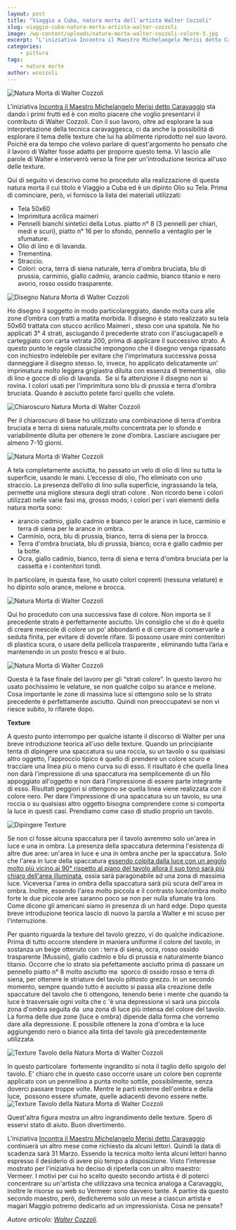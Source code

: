 ```yaml
---
layout: post
title: "Viaggio a Cuba, natura morta dell'artista Walter Cozzoli"
slug: viaggio-cuba-natura-morta-artista-walter-cozzoli
image: /wp-content/uploads/natura-morta-walter-cozzoli-colore-3.jpg
excerpt: "L'iniziativa Incontra il Maestro Michelangelo Merisi detto Caravaggio sta dando i primi frutti ed è con molto piacere che voglio presentarvi il contributo"
categories:
    - pittura
tags:
    - nature morte
author: wcozzoli
---
```


![Natura Morta di Walter Cozzoli](/wp-content/uploads/natura-morta-walter-cozzoli-colore-3.jpg "Natura Morta di Walter Cozzoli") 

L'iniziativa [Incontra il Maestro Michelangelo Merisi detto Caravaggio](https://www.disegnoepittura.it/incontra-maestro-caravaggio/) sta dando i primi frutti ed è con molto piacere che voglio presentarvi il contributo di Walter Cozzoli. Con il suo lavoro, oltre ad esplorare la sua interpretazione della tecnica caravaggesca, ci da anche la possibilità di esplorare il tema delle texture che lui ha abilmente riprodotto nel suo lavoro. Poichè era da tempo che volevo parlare di quest'argomento ho pensato che il lavoro di Walter fosse adatto per proporre questo tema. Vi lascio alle parole di Walter e interverrò verso la fine per un'introduzione teorica all'uso delle texture.

Qui di seguito vi descrivo come ho proceduto alla realizzazione di questa natura morta il cui titolo è Viaggio a Cuba ed è un dipinto Olio su Tela. Prima di cominciare, però, vi fornisco la lista dei materiali utilizzati:

- Tela 50x60
- Imprimitura acrilica maimeri
- Pennelli bianchi sintetici della Lotus. piatto n° 8 (3 pennelli per chiari, medi e scuri), piatto n° 16 per lo sfondo, pennello a ventaglio per le sfumature.
- Olio di lino e di lavanda.
- Trementina.
- Straccio.
- Colori: ocra, terra di siena naturale, terra d'ombra bruciata, blu di prussia, carminio, giallo cadmio, arancio cadmio, bianco titanio e nero avorio, rosso ossido trasparente.

![Disegno Natura Morta di Walter Cozzoli](/wp-content/uploads/natura-morta-walter-cozzoli-disegno.jpg "Disegno Natura Morta di Walter Cozzoli")

Ho disegno il soggetto in modo particolareggiato, dando molta cura alle zone d’ombra con tratti a matita morbida. Il disegno è stato realizzato su tela 50x60 trattata con stucco acrilico Maimeri , steso con una spatola. Ne ho applicati 3° 4 strati, asciugando il precedente strato con il'asciugacapelli e carteggiato con carta vetrata 200, prima di applicare il successivo strato. A questo punto le regole classiche impongono che il disegno venga ripassato con inchiostro indelebile per evitare che l’imprimatura successiva possa danneggiare il disegno stesso. Io, invece, ho applicato delicatamente un'  imprimatura molto leggera grigiastra diluita con essenza di trementina,  olio di lino e gocce di olio di lavanda.  Se si fa attenzione il disegno non si rovina. I colori usati per l'imprimitura sono blu di prussia e terra d'ombra bruciata. Quando è asciutto potete farci quello che volete.

![Chiaroscuro Natura Morta di Walter Cozzoli](/wp-content/uploads/natura-morta-walter-cozzoli-chiaroscuro.jpg "Chiaroscuro Natura Morta di Walter Cozzoli")

Per il chiaroscuro di base ho utilizzato una combinazione di terra d'ombra bruciata e terra di siena naturale,molto concentrata per lo sfondo e variabilmente diluita per ottenere le zone d’ombra. Lasciare asciugare per almeno 7-10 giorni.

![Natura Morta di Walter Cozzoli](/wp-content/uploads/natura-morta-walter-cozzoli-colore-1.jpg "Natura Morta di Walter Cozzoli")

A tela completamente asciutta, ho passato un velo di olio di lino su tutta la superficie, usando le mani. L’eccesso di olio, l’ho eliminato con uno straccio. La presenza dell’olio di lino sulla superficie, ingrassando la tela, permette una migliore stesura degli strati colore . Non ricordo bene i colori utilizzati nelle varie fasi ma, grosso modo, i colori per i vari elementi della natura morta sono:

- arancio cadmio, giallo cadmio e bianco per le arance in luce, carminio e terra di siena per le arance in ombra.
- Carminio, ocra, blu di prussia, bianco, terra di siena per la brocca.
- Terra d'ombra bruciata, blu di prussia, bianco, ocra e giallo cadmio per la botte.
- Ocra, giallo cadmio, bianco, terra di siena e terra d'ombra bruciata per la cassetta e i contenitori tondi.

In particolare, in questa fase, ho usato colori coprenti (nessuna velature) e ho dipinto solo arance, melone e brocca.

![Natura Morta di Walter Cozzoli](/wp-content/uploads/natura-morta-walter-cozzoli-colore-2.jpg "Natura Morta di Walter Cozzoli")

Qui ho proceduto con una successiva fase di colore. Non importa se il precedente strato è perfettamente asciutto. Un consiglio che vi do è quello di creare mescole di colore un po’ abbondanti e di cercare di conservarle a seduta finita, per evitare di doverle rifare. Si possono usare mini contenitori di plastica scura, o usare della pellicola trasparente , eliminando tutta l’aria e mantenendo in un posto fresco e al buio.

![Natura Morta di Walter Cozzoli](/wp-content/uploads/natura-morta-walter-cozzoli-colore-3.jpg "Natura Morta di Walter Cozzoli")

Questa è la fase finale del lavoro per gli “strati colore”. In questo lavoro ho usato pochissimo le velature, se non qualche colpo su arance e melone. Cosa importante le zone di massima luce si ottengono solo se lo strato precedente è perfettamente asciutto. Quindi non preoccupatevi se non vi riesce subito, lo rifarete dopo.

**Texture**

A questo punto interrompo per qualche istante il discorso di Walter per una breve introduzione teorica all'uso delle texture. Quando un principiante tenta di dipingere una spaccatura su una roccia, su un tavolo o su qualsiasi altro oggetto, l'approccio tipico è quello di prendere un colore scuro e tracciare una linea più o meno curva su di esso. Il risultato è che quella linea non darà l'impressione di una spaccatura ma semplicemente di un filo appoggiato all'oggetto e non darà l'impressione di essere parte integrante di esso. Risultati peggiori si ottengono se quella linea viene realizzata con il colore nero. Per dare l'impressione di una spaccatura su un tavolo, su una roccia o su qualsiasi altro oggetto bisogna comprendere come si comporta la luce in questi casi. Prendiamo come caso di studio proprio un tavolo.

![Dipingere Texture](https://www.disegnoepittura.it/wp-content/uploads/dipingere-texture-tavolo.jpg "Dipingere Texture")

Se non ci fosse alcuna spaccatura per il tavolo avremmo solo un'area in luce e una in ombra. La presenza della spaccatura determina l'esistenza di altre due aree: un'area in luce e una in ombra anche per la spaccatura. Solo che l'area in luce della spaccatura [essendo colpita dalla luce con un angolo molto più vicino ai 90° rispetto al piano del tavolo allora il suo tono sarà più chiaro dell'area illuminata](https://www.disegnoepittura.it/percezione-volume/), ossia sarà paragonabile ad una zona di massima luce. Viceversa l'area in ombra della spaccatura sarà più scura dell'area in ombra. Inoltre, essendo l'area molto piccola e il contrasto luce/ombra molto forte le due piccole aree saranno poco se non per nulla sfumate tra loro. Come dicono gli americani siamo in presenza di un hard edge. Dopo questa breve introduzione teorica lascio di nuovo la parola a Walter e mi scuso per l'interruzione.

Per quanto riguarda la texture del tavolo grezzo, vi do qualche indicazione. Prima di tutto occorre stendere in maniera uniforme il colore del tavolo, in sostanza un beige ottenuto con : terra di siena, ocra, rosso ossido trasparente (Mussini), giallo cadmio e blu di prussia e naturalmente bianco titanio. Occorre che lo strato sia pefettamente asciutto prima di passare un pennello piatto n° 8 molto asciutto ma  sporco di ossido rosso e terra di siena, per ottenere le striature del tavolo pittosto grezzo. In un secondo momento, sempre quando tutto è asciutto si passa alla creazione delle spaccature del tavolo che ti ottengono, tenendo bene i mente che quando la luce è trasversale ogni volta che c 'è una depressione vi sarà una piccola zona d'ombra seguita da  una zona di luce più intensa del colore del tavolo. La forma delle due zone (luce e ombra) dipende dalla forma che vorremo dare alla depressione. E possibile ottenere la zona d'ombra e la luce aggiungendo nero o bianco alla tinta del tavolo già precedentemente utilizzata.

![Texture Tavolo della Natura Morta di Walter Cozzoli](/wp-content/uploads/natura-morta-walter-cozzoli-texture-1.jpg "Texture Tavolo della Natura Morta di Walter Cozzoli")

In questo particolare  fortemente ingrandito si nota il taglio dello spigolo del tavolo. E' chiaro che in questo caso occorre usare un colore ben coprente applicato con un pennellino a punta molto sottile, possibilmente, senza doverci passare troppe volte. Mentre le parti esterne dell'ombra e della luce,  possono essere sfumate, quelle adiacenti devono essere nette. ![Texture Tavolo della Natura Morta di Walter Cozzoli](/wp-content/uploads/natura-morta-walter-cozzoli-texture-2.jpg "Texture Tavolo della Natura Morta di Walter Cozzoli")

Quest'altra figura mostra un altro ingrandimento delle texture. Spero di esservi stato di aiuto. Buon divertimento.

L'iniziativa [Incontra il Maestro Michelangelo Merisi detto Caravaggio](https://www.disegnoepittura.it/incontra-maestro-caravaggio/) continuerà un altro mese come richiesto da alcuni lettori. Quindi la data di scadenza sarà 31 Marzo. Essendo la tecnica molto lenta alcuni lettori hanno espresso il desiderio di avere più tempo a disposizione. Visto l'interesse mostrato per l'iniziativa ho deciso di ripeterla con un altro maestro: Vermeer. I motivi per cui ho scelto questo secondo artista è di poterci concentrare su un'artista che utilizzava una tecnica analoga a Caravaggio, inoltre le risorse su web su Vermeer sono davvero tante. A partire da questo secondo maestro, però, dedicheremo solo un mese a ciascun artista e magari Maggio potremo dedicarlo ad un impressionista. Cosa ne pensate?

_Autore articolo: [Walter Cozzoli](http://www.facebook.com/profile.php?id=1550727311)._
